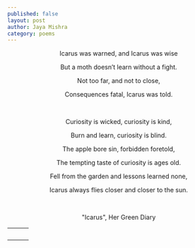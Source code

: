 ```yaml
---
published: false
layout: post
author: Jaya Mishra
category: poems
---
```

<p style="text-align: center;">Icarus was warned, and Icarus was wise</p>

<p style="text-align: center;">But a moth doesn&rsquo;t learn without a fight.</p>

<p style="text-align: center;">Not too far, and not to close,</p>

<p style="text-align: center;">Consequences fatal, Icarus was told.</p>

<p style="text-align: center;">
	<br>
</p>

<p style="text-align: center;">Curiosity is wicked, curiosity is kind,</p>

<p style="text-align: center;">Burn and learn, curiosity is blind.</p>

<p style="text-align: center;">The apple bore sin, forbidden foretold,</p>

<p style="text-align: center;">The tempting taste of curiosity is ages old.</p>

<p style="text-align: center;">Fell from the garden and lessons learned none,</p>

<p style="text-align: center;">Icarus always flies closer and closer to the sun.</p>

<p style="text-align: center;">
	<br>
</p>

<p style="text-align: center;">&quot;Icarus&quot;, Her Green Diary</p>

<table class="fr-dashed-borders fr-alternate-rows" style="width: 100%;">
	<tbody>
		<tr>
			<td style="text-align: center;">
				<div data-empty="true" style="text-align: center;">
					<br>
				</div>
			</td>
			<td style="text-align: center;">
				<div data-empty="true" style="text-align: center;">
					<br>
				</div>
			</td>
			<td style="text-align: center;">
				<div data-empty="true" style="text-align: center;">
					<br>
				</div>
			</td>
		</tr>
	</tbody>
</table>

